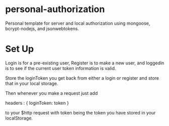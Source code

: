 # personal-authorization

Personal template for server and local authorization using mongoose, bcrypt-nodejs, and jsonwebtokens.

# Set Up
Login is for a pre-existing user,
Register is to make a new user,
and loggedin is to see if the current user token information is valid.

Store the loginToken you get back from either a login or register and store that in your local storage.

Then whenever you make a request just add

headers : {
    loginToken: token
}

to your $http request with token being the token you have stored in your localStorage.